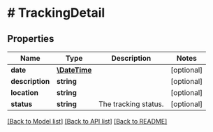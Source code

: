 # # TrackingDetail

## Properties

Name | Type | Description | Notes
------------ | ------------- | ------------- | -------------
**date** | [**\DateTime**](\DateTime.md) |  | [optional] 
**description** | **string** |  | [optional] 
**location** | **string** |  | [optional] 
**status** | **string** | The tracking status. | [optional] 

[[Back to Model list]](../../README.md#documentation-for-models) [[Back to API list]](../../README.md#documentation-for-api-endpoints) [[Back to README]](../../README.md)


